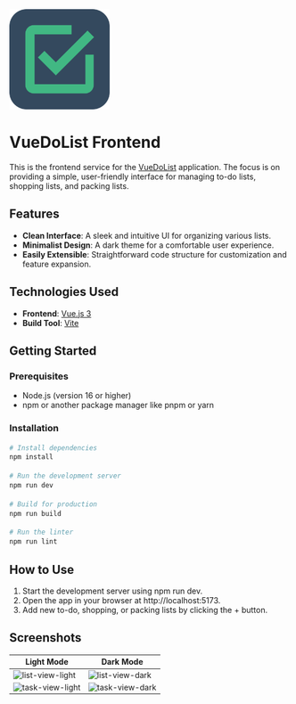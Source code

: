 <img src="https://raw.githubusercontent.com/Fabinatix97/vuedolist/main/frontend/public/logo.png" width="180" alt="VueDoList Frontend Logo">

# VueDoList Frontend

This is the frontend service for the [VueDoList](https://github.com/Fabinatix97/vuedolist) application. The focus is on providing a simple, user-friendly interface for managing to-do lists, shopping lists, and packing lists.

## Features

- **Clean Interface**: A sleek and intuitive UI for organizing various lists.
- **Minimalist Design**: A dark theme for a comfortable user experience.
- **Easily Extensible**: Straightforward code structure for customization and feature expansion.

## Technologies Used

- **Frontend**: [Vue.js 3](https://vuejs.org/)
- **Build Tool**: [Vite](https://vitejs.dev/)

## Getting Started

### Prerequisites
- Node.js (version 16 or higher)
- npm or another package manager like pnpm or yarn

### Installation
```bash
# Install dependencies
npm install

# Run the development server
npm run dev

# Build for production
npm run build

# Run the linter
npm run lint
```

## How to Use

1. Start the development server using npm run dev.
2. Open the app in your browser at http://localhost:5173.
3. Add new to-do, shopping, or packing lists by clicking the + button.

## Screenshots

| Light Mode    | Dark Mode     |
| ------------- | ------------- |
| ![list-view-light](https://github.com/user-attachments/assets/ff7becf7-0d05-4983-81b7-a55617eb89fb)  | ![list-view-dark](https://github.com/user-attachments/assets/d4d8e8ac-21bd-43ef-b56e-1010784544dc)  |
| ![task-view-light](https://github.com/user-attachments/assets/6b780e63-1d1f-4041-bc63-e9ce0691095f)  | ![task-view-dark](https://github.com/user-attachments/assets/6d90c7f2-8ae7-495f-97d5-3ab04c97158a)  |
